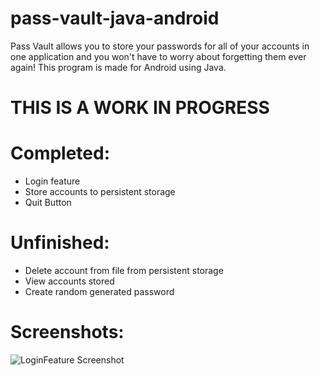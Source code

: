 # pass-vault-java-android
Pass Vault allows you to store your passwords for all of your accounts in one application and you won't have to worry about forgetting them ever again! This program is made for Android using Java. 

# **THIS IS A WORK IN PROGRESS**

# Completed:
- Login feature
- Store accounts to persistent storage
- Quit Button

# Unfinished:
- Delete account from file from persistent storage
- View accounts stored
- Create random generated password

# Screenshots:
![LoginFeature Screenshot](https://github.com/justvinny/pass-vault-java-android/blob/master/Screenshots/LoginScreen.JPG)
